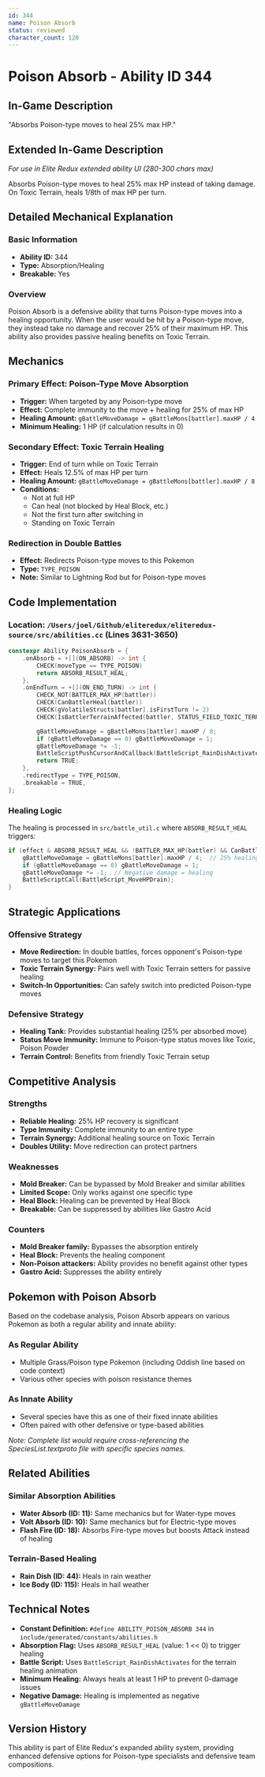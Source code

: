 ```yaml
---
id: 344
name: Poison Absorb
status: reviewed
character_count: 120
---
```


# Poison Absorb - Ability ID 344

## In-Game Description
"Absorbs Poison-type moves to heal 25% max HP."

## Extended In-Game Description
*For use in Elite Redux extended ability UI (280-300 chars max)*

Absorbs Poison-type moves to heal 25% max HP instead of taking damage. On Toxic Terrain, heals 1/8th of max HP per turn. 

## Detailed Mechanical Explanation

### Basic Information
- **Ability ID:** 344  
- **Type:** Absorption/Healing  
- **Breakable:** Yes

### Overview

Poison Absorb is a defensive ability that turns Poison-type moves into a healing opportunity. When the user would be hit by a Poison-type move, they instead take no damage and recover 25% of their maximum HP. This ability also provides passive healing benefits on Toxic Terrain.

## Mechanics

### Primary Effect: Poison-Type Move Absorption
- **Trigger:** When targeted by any Poison-type move
- **Effect:** Complete immunity to the move + healing for 25% of max HP
- **Healing Amount:** `gBattleMoveDamage = gBattleMons[battler].maxHP / 4`
- **Minimum Healing:** 1 HP (if calculation results in 0)

### Secondary Effect: Toxic Terrain Healing
- **Trigger:** End of turn while on Toxic Terrain
- **Effect:** Heals 12.5% of max HP per turn
- **Healing Amount:** `gBattleMoveDamage = gBattleMons[battler].maxHP / 8`
- **Conditions:** 
  - Not at full HP
  - Can heal (not blocked by Heal Block, etc.)
  - Not the first turn after switching in
  - Standing on Toxic Terrain

### Redirection in Double Battles
- **Effect:** Redirects Poison-type moves to this Pokemon
- **Type:** `TYPE_POISON`
- **Note:** Similar to Lightning Rod but for Poison-type moves

## Code Implementation

### Location: `/Users/joel/Github/eliteredux/eliteredux-source/src/abilities.cc` (Lines 3631-3650)

```cpp
constexpr Ability PoisonAbsorb = {
    .onAbsorb = +[](ON_ABSORB) -> int {
        CHECK(moveType == TYPE_POISON)
        return ABSORB_RESULT_HEAL;
    },
    .onEndTurn = +[](ON_END_TURN) -> int {
        CHECK_NOT(BATTLER_MAX_HP(battler))
        CHECK(CanBattlerHeal(battler))
        CHECK(gVolatileStructs[battler].isFirstTurn != 2)
        CHECK(IsBattlerTerrainAffected(battler, STATUS_FIELD_TOXIC_TERRAIN))

        gBattleMoveDamage = gBattleMons[battler].maxHP / 8;
        if (gBattleMoveDamage == 0) gBattleMoveDamage = 1;
        gBattleMoveDamage *= -1;
        BattleScriptPushCursorAndCallback(BattleScript_RainDishActivates);
        return TRUE;
    },
    .redirectType = TYPE_POISON,
    .breakable = TRUE,
};
```

### Healing Logic

The healing is processed in `src/battle_util.c` where `ABSORB_RESULT_HEAL` triggers:

```cpp
if (effect & ABSORB_RESULT_HEAL && !BATTLER_MAX_HP(battler) && CanBattlerHeal(battler)) {
    gBattleMoveDamage = gBattleMons[battler].maxHP / 4;  // 25% healing
    if (gBattleMoveDamage == 0) gBattleMoveDamage = 1;
    gBattleMoveDamage *= -1;  // Negative damage = healing
    BattleScriptCall(BattleScript_MoveHPDrain);
}
```

## Strategic Applications

### Offensive Strategy
- **Move Redirection:** In double battles, forces opponent's Poison-type moves to target this Pokemon
- **Toxic Terrain Synergy:** Pairs well with Toxic Terrain setters for passive healing
- **Switch-In Opportunities:** Can safely switch into predicted Poison-type moves

### Defensive Strategy
- **Healing Tank:** Provides substantial healing (25% per absorbed move)
- **Status Move Immunity:** Immune to Poison-type status moves like Toxic, Poison Powder
- **Terrain Control:** Benefits from friendly Toxic Terrain setup

## Competitive Analysis

### Strengths
- **Reliable Healing:** 25% HP recovery is significant
- **Type Immunity:** Complete immunity to an entire type
- **Terrain Synergy:** Additional healing source on Toxic Terrain
- **Doubles Utility:** Move redirection can protect partners

### Weaknesses
- **Mold Breaker:** Can be bypassed by Mold Breaker and similar abilities
- **Limited Scope:** Only works against one specific type
- **Heal Block:** Healing can be prevented by Heal Block
- **Breakable:** Can be suppressed by abilities like Gastro Acid

### Counters
- **Mold Breaker family:** Bypasses the absorption entirely
- **Heal Block:** Prevents the healing component
- **Non-Poison attackers:** Ability provides no benefit against other types
- **Gastro Acid:** Suppresses the ability entirely

## Pokemon with Poison Absorb

Based on the codebase analysis, Poison Absorb appears on various Pokemon as both a regular ability and innate ability:

### As Regular Ability
- Multiple Grass/Poison type Pokemon (including Oddish line based on code context)
- Various other species with poison resistance themes

### As Innate Ability  
- Several species have this as one of their fixed innate abilities
- Often paired with other defensive or type-based abilities

*Note: Complete list would require cross-referencing the SpeciesList.textproto file with specific species names.*

## Related Abilities

### Similar Absorption Abilities
- **Water Absorb (ID: 11):** Same mechanics but for Water-type moves
- **Volt Absorb (ID: 10):** Same mechanics but for Electric-type moves
- **Flash Fire (ID: 18):** Absorbs Fire-type moves but boosts Attack instead of healing

### Terrain-Based Healing
- **Rain Dish (ID: 44):** Heals in rain weather
- **Ice Body (ID: 115):** Heals in hail weather

## Technical Notes

- **Constant Definition:** `#define ABILITY_POISON_ABSORB 344` in `include/generated/constants/abilities.h`
- **Absorption Flag:** Uses `ABSORB_RESULT_HEAL` (value: 1 << 0) to trigger healing
- **Battle Script:** Uses `BattleScript_RainDishActivates` for the terrain healing animation
- **Minimum Healing:** Always heals at least 1 HP to prevent 0-damage issues
- **Negative Damage:** Healing is implemented as negative `gBattleMoveDamage`

## Version History

This ability is part of Elite Redux's expanded ability system, providing enhanced defensive options for Poison-type specialists and defensive team compositions.